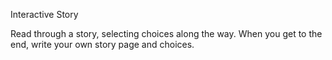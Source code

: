 Interactive Story

Read through a story, selecting choices along the way. When you get to the end, write your own story page and choices.